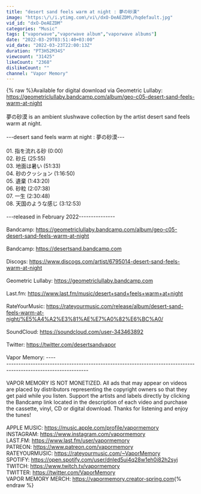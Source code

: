 ```yaml
---
title: "desert sand feels warm at night : 夢の砂漠"
image: "https:\/\/i.ytimg.com\/vi\/dxO-DeAEZDM\/hqdefault.jpg"
vid_id: "dxO-DeAEZDM"
categories: "Music"
tags: ["vaporwave","vaporwave album","vaporwave albums"]
date: "2022-03-29T03:51:40+03:00"
vid_date: "2022-03-23T22:00:13Z"
duration: "PT3H52M34S"
viewcount: "31425"
likeCount: "2368"
dislikeCount: ""
channel: "Vapor Memory"
---
```

{% raw %}Available for digital download via Geometric Lullaby: <br /><a rel="nofollow" target="blank" href="https://geometriclullaby.bandcamp.com/album/geo-c05-desert-sand-feels-warm-at-night">https://geometriclullaby.bandcamp.com/album/geo-c05-desert-sand-feels-warm-at-night</a><br /><br />夢の砂漠 is an ambient slushwave collection by the artist desert sand feels warm at night.<br /><br />---desert sand feels warm at night : 夢の砂漠---<br /><br />01. 指を流れる砂 (0:00)<br />02. 砂丘 (25:55)<br />03. 地面は暑い (51:33)<br />04. 砂のクッション (1:16:50)<br />05. 遺棄 (1:43:20)<br />06. 砂粒 (2:07:38)<br />07. 一生 (2:30:48)<br />08. 天国のような感じ (3:12:53)<br /><br />---released in February 2022---------------<br /><br />Bandcamp: <a rel="nofollow" target="blank" href="https://geometriclullaby.bandcamp.com/album/geo-c05-desert-sand-feels-warm-at-night">https://geometriclullaby.bandcamp.com/album/geo-c05-desert-sand-feels-warm-at-night</a><br /><br />Bandcamp: <a rel="nofollow" target="blank" href="https://desertsand.bandcamp.com">https://desertsand.bandcamp.com</a><br /><br />Discogs: <a rel="nofollow" target="blank" href="https://www.discogs.com/artist/6795014-desert-sand-feels-warm-at-night">https://www.discogs.com/artist/6795014-desert-sand-feels-warm-at-night</a><br /><br />Geometric Lullaby: <a rel="nofollow" target="blank" href="https://geometriclullaby.bandcamp.com">https://geometriclullaby.bandcamp.com</a><br /><br />Last.fm: <a rel="nofollow" target="blank" href="https://www.last.fm/music/desert+sand+feels+warm+at+night">https://www.last.fm/music/desert+sand+feels+warm+at+night</a><br /><br />RateYourMusic: <a rel="nofollow" target="blank" href="https://rateyourmusic.com/release/album/desert-sand-feels-warm-at-night/%E5%A4%A2%E3%81%AE%E7%A0%82%E6%BC%A0/">https://rateyourmusic.com/release/album/desert-sand-feels-warm-at-night/%E5%A4%A2%E3%81%AE%E7%A0%82%E6%BC%A0/</a><br /><br />SoundCloud: <a rel="nofollow" target="blank" href="https://soundcloud.com/user-343463892">https://soundcloud.com/user-343463892</a><br /><br />Twitter: <a rel="nofollow" target="blank" href="https://twitter.com/desertsandvapor">https://twitter.com/desertsandvapor</a><br /><br />Vapor Memory: ----<br />----------------------------------------------------------------------------------------------------------------<br /><br />VAPOR MEMORY IS NOT MONETIZED. All ads that may appear on videos are placed by distributors representing the copyright owners so that they get paid while you listen. Support the artists and labels directly by clicking the Bandcamp link located in the description of each video and purchase the cassette, vinyl, CD or digital download. Thanks for listening and enjoy the tunes!<br /><br />APPLE MUSIC: <a rel="nofollow" target="blank" href="https://music.apple.com/profile/vapormemory">https://music.apple.com/profile/vapormemory</a><br />INSTAGRAM: <a rel="nofollow" target="blank" href="https://www.instagram.com/vapormemory">https://www.instagram.com/vapormemory</a><br />LAST.FM: <a rel="nofollow" target="blank" href="https://www.last.fm/user/vapormemory">https://www.last.fm/user/vapormemory</a><br />PATREON: <a rel="nofollow" target="blank" href="https://www.patreon.com/vapormemory">https://www.patreon.com/vapormemory</a><br />RATEYOURMUSIC: <a rel="nofollow" target="blank" href="https://rateyourmusic.com/~VaporMemory">https://rateyourmusic.com/~VaporMemory</a><br />SPOTIFY: <a rel="nofollow" target="blank" href="https://open.spotify.com/user/dnled5ui4q28w1eh0i82h2syj">https://open.spotify.com/user/dnled5ui4q28w1eh0i82h2syj</a><br />TWITCH: <a rel="nofollow" target="blank" href="https://www.twitch.tv/vapormemory">https://www.twitch.tv/vapormemory</a><br />TWITTER: <a rel="nofollow" target="blank" href="https://twitter.com/VaporMemory">https://twitter.com/VaporMemory</a><br />VAPOR MEMORY MERCH: <a rel="nofollow" target="blank" href="https://vapormemory.creator-spring.com">https://vapormemory.creator-spring.com</a>{% endraw %}

